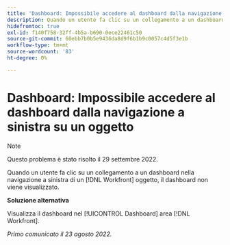 ```yaml
---
title: 'Dashboard: Impossibile accedere al dashboard dalla navigazione a sinistra su un oggetto"'
description: Quando un utente fa clic su un collegamento a un dashboard nella navigazione a sinistra di un [!DNL Workfront] oggetto, il dashboard non viene visualizzato.
hidefromtoc: true
exl-id: f140f758-32ff-4b5a-b690-0ece22461c50
source-git-commit: 60ebb7b0b5e9436da8d9f6b1b9c0057c4d5f3e1b
workflow-type: tm+mt
source-wordcount: '83'
ht-degree: 0%

---
```


# Dashboard: Impossibile accedere al dashboard dalla navigazione a sinistra su un oggetto

>[!NOTE]
>
>Questo problema è stato risolto il 29 settembre 2022.

Quando un utente fa clic su un collegamento a un dashboard nella navigazione a sinistra di un [!DNL Workfront] oggetto, il dashboard non viene visualizzato.

**Soluzione alternativa**

Visualizza il dashboard nel [!UICONTROL Dashboard] area [!DNL Workfront].

_Primo comunicato il 23 agosto 2022._
